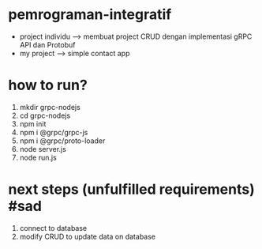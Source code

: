 # pemrograman-integratif
- project individu --> membuat project CRUD dengan implementasi gRPC API dan Protobuf
- my project --> simple contact app

# how to run?
1. mkdir grpc-nodejs
2. cd grpc-nodejs
3. npm init
4. npm i @grpc/grpc-js
5. npm i @grpc/proto-loader
6. node server.js
7. node run.js

# next steps (unfulfilled requirements) #sad
1. connect to database 
2. modify CRUD to update data on database